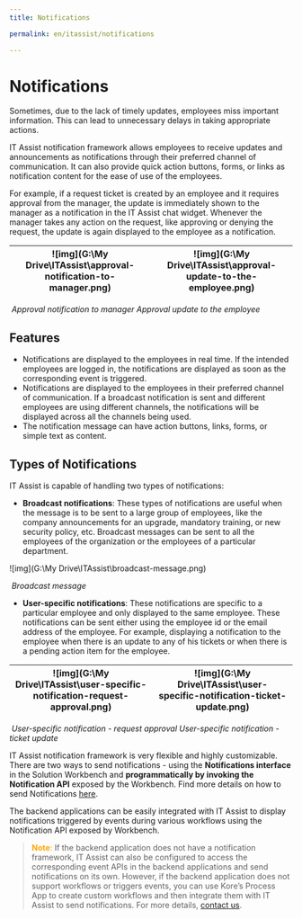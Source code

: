 ```yaml
---
title: Notifications

permalink: en/itassist/notifications

---
```


# Notifications

Sometimes, due to the lack of timely updates, employees miss important information. This can lead to unnecessary delays in taking appropriate actions. 

IT Assist notification framework allows employees to receive updates and announcements as notifications through their preferred channel of communication. It can also provide quick action buttons, forms, or links as notification content for the ease of use of the employees. 

For example, if a request ticket is created by an employee and it requires approval from the manager, the update is immediately shown to the manager as a notification in the IT Assist chat widget. Whenever the manager takes any action on the request, like approving or denying the request, the update is again displayed to the employee as a notification.

| ![img](G:\My Drive\ITAssist\approval-notification-to-manager.png) | ![img](G:\My Drive\ITAssist\approval-update-to-the-employee.png) |
| ------------------------------------------------------------ | ------------------------------------------------------------ |

​	   			*Approval notification to manager	                       		  Approval update to the employee*

## Features 

- Notifications are displayed to the employees in real time. If the intended employees are logged in, the notifications are displayed as soon as the corresponding event is triggered. 
- Notifications are displayed to the employees in their preferred channel of communication. If a broadcast notification is sent and different employees are using different channels, the notifications will be displayed across all the channels being used. 
- The notification message can have action buttons, links, forms, or simple text as content. 

## Types of Notifications

IT Assist is capable of handling two types of notifications:

- **Broadcast notifications**: These types of notifications are useful when the message is to be sent to a large group of employees, like the company announcements for an upgrade, mandatory training, or new security policy, etc. Broadcast messages can be sent to all the employees of the organization or the employees of a particular department.

![img](G:\My Drive\ITAssist\broadcast-message.png)

​																					*Broadcast message*

- **User-specific notifications**: These notifications are specific to a particular employee and only displayed to the same employee. These notifications can be sent either using the employee id or the email address of the employee. For example, displaying a notification to the employee when there is an update to any of his tickets or when there is a pending action item for the employee.

| ![img](G:\My Drive\ITAssist\user-specific-notification-request-approval.png) | ![img](G:\My Drive\ITAssist\user-specific-notification-ticket-update.png) |
| ------------------------------------------------------------ | ------------------------------------------------------------ |

​	*User-specific notification - request approval            			User-specific notification - ticket update*

IT Assist notification framework is very flexible and highly customizable. There are two ways to send notifications - using the **Notifications interface** in the Solution Workbench and **programmatically by invoking the Notification API** exposed by the Workbench. Find more details on how to send Notifications [here](https://docs.google.com/document/d/1O_NP0HgupKwLae216EHm5madwR-Xk2dO/edit#heading=h.4l8mv5ca53g7). 

The backend applications can be easily integrated with IT Assist to display notifications triggered by events during various workflows using the Notification API exposed by Workbench. 

>  <span style="color:orange">**Note**: </span> If the backend application does not have a notification framework, IT Assist can also be configured to access the corresponding event APIs in the backend applications and send notifications on its own. However, if the backend application does not support workflows or triggers events, you can use Kore’s Process App to create custom workflows and then integrate them with IT Assist to send notifications. For more details, [contact us](https://kore.ai/contact-us/).